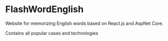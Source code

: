 # FlashWordEnglish
Website for memorizing English words based on React.js and AspNet Core.

Contains all popular cases and technologies
